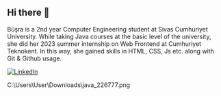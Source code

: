 ## Hi there 👋
Büşra is a 2nd year Computer Engineering student at Sivas Cumhuriyet University. While taking Java courses at the basic level of the university, she did her 2023 summer internship on Web Frontend at Cumhuriyet Teknokent. In this way, she gained skills in HTML, CSS, Js etc. along with Git & Github usage. 

[![LinkedIn](https://img.shields.io/badge/LinkedIn-%230077B5.svg?logo=linkedin&logoColor=white)](https://www.linkedin.com/in/b%C3%BC%C5%9Fra-g%C3%B6kta%C5%9F-c%C3%BC/)

C:\Users\User\Downloads\java_226777.png
